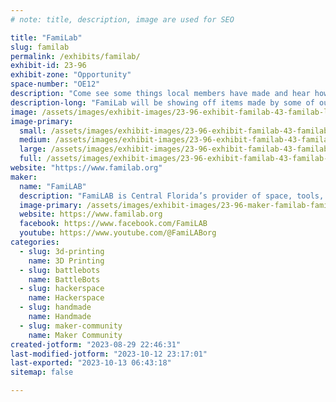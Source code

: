 ```yaml
---
# note: title, description, image are used for SEO

title: "FamiLab"
slug: familab
permalink: /exhibits/familab/
exhibit-id: 23-96
exhibit-zone: "Opportunity"
space-number: "OE12"
description: "Come see some things local members have made and hear how you can join the FamiLab Community!"
description-long: "FamiLab will be showing off items made by some of our members and discussing a wide variety of hobbies, makes, hacks, etc."
image: /assets/images/exhibit-images/23-96-exhibit-familab-43-familab-logo-6754-large.gif
image-primary: 
  small: /assets/images/exhibit-images/23-96-exhibit-familab-43-familab-logo-6754-small.gif
  medium: /assets/images/exhibit-images/23-96-exhibit-familab-43-familab-logo-6754-medium.gif
  large: /assets/images/exhibit-images/23-96-exhibit-familab-43-familab-logo-6754-large.gif
  full: /assets/images/exhibit-images/23-96-exhibit-familab-43-familab-logo-6754-full.gif
website: "https://www.familab.org"
maker: 
  name: "FamiLAB"
  description: "FamiLAB is Central Florida’s provider of space, tools, and community for creative technical learning and projects. If you are looking for a great place to meet like-minded people, learn, collaborate on projects, and have access to great tools, FamiLAB is the place for you!"
  image-primary: /assets/images/exhibit-images/23-96-maker-familab-familab-logo-medium.gif
  website: https://www.familab.org
  facebook: https://www.facebook.com/FamiLAB
  youtube: https://www.youtube.com/@FamiLABorg
categories: 
  - slug: 3d-printing
    name: 3D Printing
  - slug: battlebots
    name: BattleBots
  - slug: hackerspace
    name: Hackerspace
  - slug: handmade
    name: Handmade
  - slug: maker-community
    name: Maker Community
created-jotform: "2023-08-29 22:46:31"
last-modified-jotform: "2023-10-12 23:17:01"
last-exported: "2023-10-13 06:43:18"
sitemap: false

---
```

